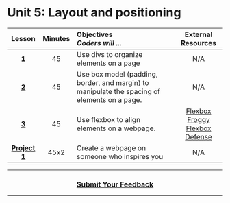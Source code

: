 # Unit 5: Layout and positioning






|Lesson|Minutes|Objectives <br> *Coders will ...*|External Resources
|:-------:|:-------:|:-------|:-------:|
|[**1**](https://drive.google.com/open?id=1-R6oBgWKF0NlN9F7YBFkvav4yypN0nDdsanOlagNjf8)|45|Use divs to organize elements on a page|N/A|
|[**2**](https://drive.google.com/open?id=1HJuc0w84uUOuURLaYp0dqdMRB_dhRFcnmfMpiFXavS8)|45| Use box model (padding, border, and margin) to manipulate the spacing of elements on a page.|N/A|
|[**3**](https://drive.google.com/open?id=1moyBCY8Fcei7Nr4jyyRLN1Vl7EWVpvA88ZvRaGBXWKs)|45| Use flexbox to align elements on a webpage.|[Flexbox Froggy](https://flexboxfroggy.com/)<br>[Flexbox Defense](http://www.flexboxdefense.com/)|
|[**Project 1**](https://drive.google.com/open?id=1o1BzLok_G7PRsOeonu6fq-_m_9a0PJh_jEkxajhatsU)|45x2|Create a webpage on someone who inspires you|N/A|



----
<h3 align="center"><a href="https://docs.google.com/forms/d/e/1FAIpQLSfiZv1Y0U4Fr5k2iFVWRIVg2x7Su-r1hLoH0qb5RCMlNsxUjQ/viewform">Submit Your Feedback</a>  </h3>

----



